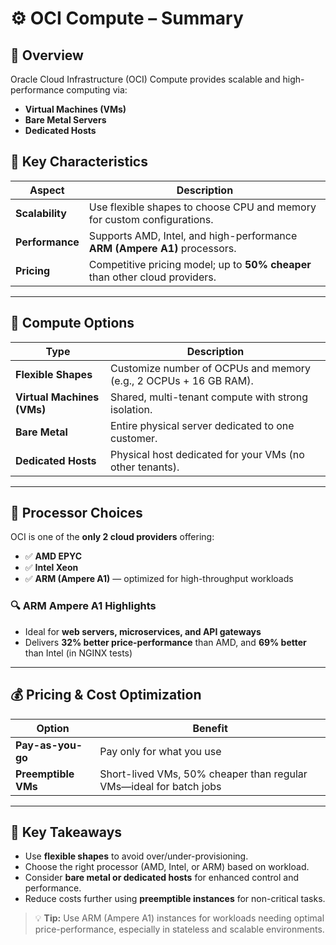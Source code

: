 # ⚙️ OCI Compute – Summary

## 🧩 Overview
Oracle Cloud Infrastructure (OCI) Compute provides scalable and high-performance computing via:
- **Virtual Machines (VMs)**
- **Bare Metal Servers**
- **Dedicated Hosts**

## 🚀 Key Characteristics
| Aspect         | Description                                                                 |
|----------------|-----------------------------------------------------------------------------|
| **Scalability** | Use flexible shapes to choose CPU and memory for custom configurations.     |
| **Performance** | Supports AMD, Intel, and high-performance **ARM (Ampere A1)** processors.   |
| **Pricing**     | Competitive pricing model; up to **50% cheaper** than other cloud providers.|

---

## 🧱 Compute Options
| Type              | Description                                                                 |
|-------------------|-----------------------------------------------------------------------------|
| **Flexible Shapes** | Customize number of OCPUs and memory (e.g., 2 OCPUs + 16 GB RAM).         |
| **Virtual Machines (VMs)** | Shared, multi-tenant compute with strong isolation.                |
| **Bare Metal**     | Entire physical server dedicated to one customer.                          |
| **Dedicated Hosts**| Physical host dedicated for your VMs (no other tenants).                   |

---

## 🧠 Processor Choices
OCI is one of the **only 2 cloud providers** offering:
- ✅ **AMD EPYC**
- ✅ **Intel Xeon**
- ✅ **ARM (Ampere A1)** — optimized for high-throughput workloads

### 🔍 ARM Ampere A1 Highlights
- Ideal for **web servers, microservices, and API gateways**
- Delivers **32% better price-performance** than AMD, and **69% better** than Intel (in NGINX tests)

---

## 💰 Pricing & Cost Optimization
| Option             | Benefit                                                                |
|--------------------|------------------------------------------------------------------------|
| **Pay-as-you-go**   | Pay only for what you use                                              |
| **Preemptible VMs** | Short-lived VMs, 50% cheaper than regular VMs—ideal for batch jobs     |

---

## 📌 Key Takeaways
- Use **flexible shapes** to avoid over/under-provisioning.
- Choose the right processor (AMD, Intel, or ARM) based on workload.
- Consider **bare metal or dedicated hosts** for enhanced control and performance.
- Reduce costs further using **preemptible instances** for non-critical tasks.

> 💡 **Tip:** Use ARM (Ampere A1) instances for workloads needing optimal price-performance, especially in stateless and scalable environments.
